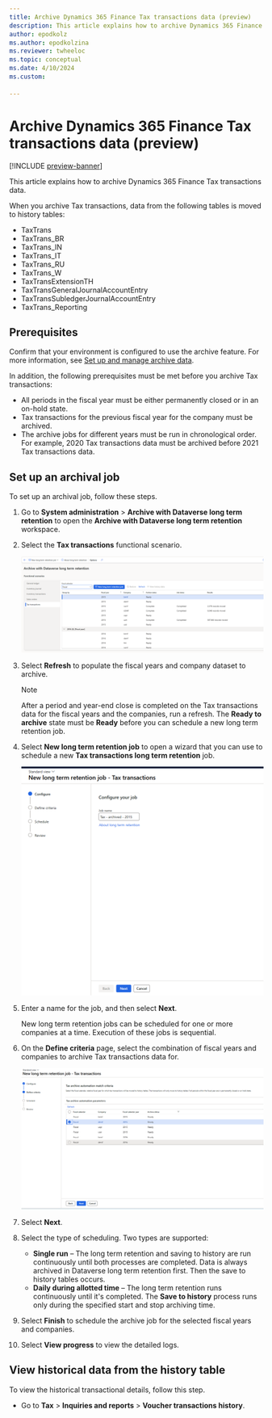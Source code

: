 ```yaml
---
title: Archive Dynamics 365 Finance Tax transactions data (preview)
description: This article explains how to archive Dynamics 365 Finance Tax transactions data.
author: epodkolz
ms.author: epodkolzina
ms.reviewer: twheeloc
ms.topic: conceptual
ms.date: 4/10/2024
ms.custom:

---
```

# Archive Dynamics 365 Finance Tax transactions data (preview)

[!INCLUDE [preview-banner](../../../supply-chain/includes/preview-banner.md)]

This article explains how to archive Dynamics 365 Finance Tax transactions data.

When you archive Tax transactions, data from the following tables is moved to history tables:

- TaxTrans
- TaxTrans\_BR
- TaxTrans\_IN
- TaxTrans\_IT
- TaxTrans\_RU
- TaxTrans\_W
- TaxTransExtensionTH
- TaxTransGeneralJournalAccountEntry
- TaxTransSubledgerJournalAccountEntry
- TaxTrans\_Reporting

## Prerequisites

Confirm that your environment is configured to use the archive feature. For more information, see [Set up and manage archive data](archive-setup-manage.md).

In addition, the following prerequisites must be met before you archive Tax transactions:

- All periods in the fiscal year must be either permanently closed or in an on-hold state.
- Tax transactions for the previous fiscal year for the company must be archived.
- The archive jobs for different years must be run in chronological order. For example, 2020 Tax transactions data must be archived before 2021 Tax transactions data.

## Set up an archival job

To set up an archival job, follow these steps.

1. Go to **System administration** \> **Archive with Dataverse long term retention** to open the **Archive with Dataverse long term retention** workspace.
1. Select the **Tax transactions** functional scenario.

    ![Screenshot of the tab for the Tax transactions functional scenario in the Archive with Dataverse long term retention workspace.](./media/DV_Long_term_retention_Tax%20transactions_1.png)

1. Select **Refresh** to populate the fiscal years and company dataset to archive.

    > [!NOTE]
    > After a period and year-end close is completed on the Tax transactions data for the fiscal years and the companies, run a refresh. The **Ready to archive** state must be **Ready** before you can schedule a new long term retention job.

1. Select **New long term retention job** to open a wizard that you can use to schedule a new **Tax transactions long term retention** job.

    ![Screenshot of the Configure page of the New long term retention job - Tax transactions wizard.](./media/DV_Long_term_retention_Tax%20transactions_2.png)

1. Enter a name for the job, and then select **Next**.

    New long term retention jobs can be scheduled for one or more companies at a time. Execution of these jobs is sequential.

1. On the **Define criteria** page, select the combination of fiscal years and companies to archive Tax transactions data for.

    ![Screenshot of the Define criteria page of the New long term retention job - Tax transactions wizard.](./media/DV_Long_term_retention_Tax%20transactions_3.png)

1. Select **Next**.
1. Select the type of scheduling. Two types are supported:

    - **Single run** – The long term retention and saving to history are run continuously until both processes are completed. Data is always archived in Dataverse long term retention first. Then the save to history tables occurs.
    - **Daily during allotted time** – The long term retention runs continuously until it's completed. The **Save to history** process runs only during the specified start and stop archiving time.

1. Select **Finish** to schedule the archive job for the selected fiscal years and companies.
1. Select **View progress** to view the detailed logs.

## View historical data from the history table

To view the historical transactional details, follow this step.

- Go to **Tax** \> **Inquiries and reports** \> **Voucher transactions history**.
